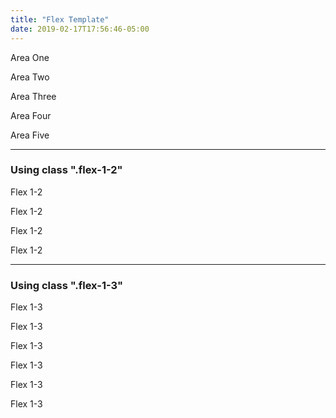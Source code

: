 ```yaml
---
title: "Flex Template"
date: 2019-02-17T17:56:46-05:00
---
```


<div class="flex">
    <div><p class="bg-g">Area One</p></div>
    <div><p class="bg-g">Area Two</p></div>
    <div><p class="bg-g">Area Three</p></div>
    <div><p class="bg-g">Area Four</p></div>
    <div><p class="bg-g">Area Five</p></div>
</div>
<hr>
<h3>Using class ".flex-1-2"</h3>
<div class="flex">
    <div class="flex-1-2"><p class="bg-g">Flex 1-2</p></div>
    <div class="flex-1-2"><p class="bg-g">Flex 1-2</p></div>
    <div class="flex-1-2"><p class="bg-g">Flex 1-2</p></div>
    <div class="flex-1-2"><p class="bg-g">Flex 1-2</p></div>
</div>
<hr>
<h3>Using class ".flex-1-3"</h3>
<div class="flex">
    <div class="flex-1-3"><p class="bg-g">Flex 1-3</p></div>
    <div class="flex-1-3"><p class="bg-g">Flex 1-3</p></div>
    <div class="flex-1-3"><p class="bg-g">Flex 1-3</p></div>
    <div class="flex-1-3"><p class="bg-g">Flex 1-3</p></div>
    <div class="flex-1-3"><p class="bg-g">Flex 1-3</p></div>
    <div class="flex-1-3"><p class="bg-g">Flex 1-3</p></div>
</div>